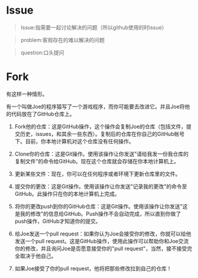 # Issue
> Issue:指需要一起讨论解决的问题（所以github使用的时issue）

> problem:客观存在的难以解决的问题

> question:口头提问

# Fork

有这样一种情形。

有一个叫做Joe的程序猿写了一个游戏程序，而你可能要去改进它。并且Joe将他的代码放在了GitHub仓库上。

1. Fork他的仓库：这是GitHub操作，这个操作会复制Joe的仓库（包括文件，提交历史，issues，和其余一些东西）。复制后的仓库在你自己的GitHub帐号下。目前，你本地计算机对这个仓库没有任何操作。

2. Clone你的仓库：这是Git操作。使用该操作让你发送"请给我发一份我仓库的复制文件"的命令给GitHub。现在这个仓库就会存储在你本地计算机上。

3. 更新某些文件：现在，你可以在任何程序或者环境下更新仓库里的文件。

4. 提交你的更改：这是Git操作。使用该操作让你发送"记录我的更改"的命令至GitHub。此操作只在你的本地计算机上完成。

5. 将你的更改push到你的GitHub仓库：这是Git操作。使用该操作让你发送"这是我的修改"的信息给GitHub。Push操作不会自动完成，所以直到你做了push操作，GitHub才知道你的提交。

6. 给Joe发送一个pull request：如果你认为Joe会接受你的修改，你就可以给他发送一个pull request。这是GitHub操作，使用此操作可以帮助你和Joe交流你的修改，并且询问Joe是否愿意接受你的"pull request"，当然，接不接受完全取决于他自己。

7. 如果Joe接受了你的pull request，他将把那些修改拉到自己的仓库！
